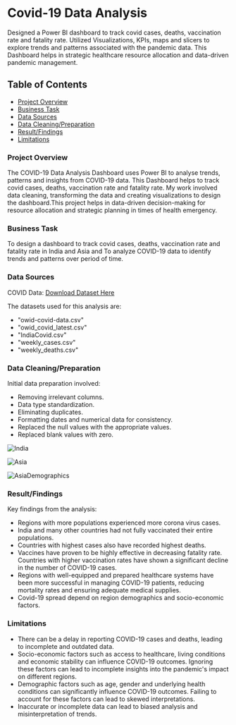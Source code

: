 # Covid-19 Data Analysis
Designed a Power BI dashboard to track covid cases, deaths, vaccination rate and fatality rate. Utilized Visualizations, KPIs, maps and slicers to explore trends and patterns associated with the pandemic data.
This Dashboard helps in strategic healthcare resource allocation and data-driven pandemic management.

## Table of Contents
- [Project Overview](#project-overview)
- [Business Task](#business-task)
- [Data Sources](#data-sources)
- [Data Cleaning/Preparation](#data-cleaningpreparation)
- [Result/Findings](#resultfindings)
- [Limitations](#limitations)

### Project Overview
The COVID-19 Data Analysis Dashboard uses Power BI to analyse trends, patterns and insights from COVID-19 data. This Dashboard helps to track covid cases, deaths, vaccination rate and fatality rate. My work involved data cleaning, transforming the data and creating visualizations to design the dashboard.This project helps in data-driven decision-making for resource allocation and strategic planning in times of health emergency.

### Business Task
To design a dashboard to track covid cases, deaths, vaccination rate and fatality rate in India and Asia and To analyze COVID-19 data to identify trends and patterns over period of time.

### Data Sources

COVID Data:
[Download Dataset Here](https://ourworldindata.org/coronavirus)

The datasets used for this analysis are: 
- "owid-covid-data.csv"
- "owid_covid_latest.csv"
- "IndiaCovid.csv"
- "weekly_cases.csv"
- "weekly_deaths.csv"


### Data Cleaning/Preparation
Initial data preparation involved:
- Removing irrelevant columns.
- Data type standardization.
- Eliminating duplicates.
- Formatting dates and numerical data for consistency.
- Replaced the null values with the appropriate values.
- Replaced blank values with zero.


![India](https://github.com/rohanyg/Covid-19_Data_Analysis/assets/136742005/f0d06752-b00b-4a32-8865-23fd86b18dd7)

![Asia](https://github.com/rohanyg/Covid-19_Data_Analysis/assets/136742005/f62177fb-6e11-42f1-aa05-a84d776d7d24)

![AsiaDemographics](https://github.com/rohanyg/Covid-19_Data_Analysis/assets/136742005/0d59933c-e3bd-4c72-bb94-1ae44513e22f)



### Result/Findings
Key findings from the analysis:

- Regions with more populations experienced more corona virus cases.
- India and many other countries had not fully vaccinated their entire populations.
- Countries with highest cases also have recorded highest deaths.
- Vaccines have proven to be highly effective in decreasing fatality rate. Countries with higher vaccination rates have shown a significant decline in the number of COVID-19 cases.
- Regions with well-equipped and prepared healthcare systems have been more successful in managing COVID-19 patients, reducing mortality rates and ensuring adequate medical supplies.
- Covid-19 spread depend on region demographics and socio-economic factors.

  
### Limitations 

- There can be a delay in reporting COVID-19 cases and deaths, leading to incomplete and outdated data.
- Socio-economic factors such as access to healthcare, living conditions and economic stability can influence COVID-19 outcomes. Ignoring these factors can lead to incomplete insights into the pandemic's impact on different regions.
- Demographic factors such as age, gender and underlying health conditions can significantly influence COVID-19 outcomes. Failing to account for these factors can lead to skewed interpretations.
- Inaccurate or incomplete data can lead to biased analysis and misinterpretation of trends.
